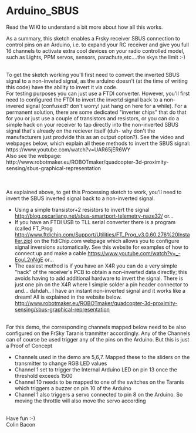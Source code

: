 # Arduino_SBUS
Read the WIKI to understand a bit more about how all this works.

As a summary, this sketch enables a Frsky receiver SBUS connection to control pins on an Arduino, i.e. to expand your RC receiver and give you full 16 channels to activate extra cool devices on your radio controlled model, such as Lights, PPM servos, sensors, parachute,etc....the skys the limit :-)

<br>
To get the sketch working you'll first need to convert the inverted SBUS signal to a non-inveted signal, as the arduino doesn't (at the time of writing this code) have the ability to invert it via code.
<br>
For testing purposes you can just use a FTDI converter. However, you'll first need to configured the FTDI to invert the invertd signal back to a non-invered signal (confused? don't worry! just hang on here for a while). For a permanent solution, there are some dedicated "inverter chips" that do that for you or just use a couple of  transistors and resistors, or you can do a simple hack on your receiver to tap directly into the non-inverted SBUS signal that's already on the reciever itself (duh- why don't the manufacturers just prodvide this as an output option?). See the video and webpages below, which explain all these methods to invert the SBUS signal:
<br>
https://www.youtube.com/watch?v=UAR65jER6WY
<br>Also see the webpage: http://www.robotmaker.eu/ROBOTmaker/quadcopter-3d-proximity-sensing/sbus-graphical-representation

<br><br>
As explained above, to get this Processing sketch to work, you'll need to invert the SBUS inverted signal back to a non-inverted signal.
- Using a simple transistor+2 resistors to invert the signal http://blog.oscarliang.net/sbus-smartport-telemetry-naze32/ or...
- If you have an FTDI USB to TLL serial converter there is a program  (called FT_Prog http://www.ftdichip.com/Support/Utilities/FT_Prog_v3.0.60.276%20Installer.zip) on the ftdiChip.com webpage which allows you to configure signal inversions automatically. See this website for examples of how to connect up and make a cable https://www.youtube.com/watch?v=_-EouL2nNgE or...
- The easiest method is if you have an X4R you can do a very simple "hack" of the receiver's PCB to obtain a non-inverted data directly; this avoids having to add additional hardware to invert the signal. There is just one pin on the X4R where I simple solder a pin header connector to and... dahdah.. I have an instant non-inverted signal and it works like a dream!  All is explained in the website below.
http://www.robotmaker.eu/ROBOTmaker/quadcopter-3d-proximity-sensing/sbus-graphical-representation


<br>
For this demo, the corresponding channels mapped below need to be also configured on the FrSky Taranis tranmitter accordingly.
Any of the Channels can of course be used trigger any of the pins on the Arduino. But this is just a Proof of Concept

- Channels used in the demo are 5,6,7. Mapped these to the sliders on the transmitter to change RGB LED values
- Channel 1 set to trigger the Internal Arduino LED on pin 13 once the threshold exceeds 1500
- Channel 10 needs to be mapped to one of the switches on the Taranis which triggers a buzzer on pin 10 of the Arduino
- Channel 1 also triggers a servo connected to pin 8 on the Arduino. So moving the throttle will also move the servo according

<br>
Have fun :-)
<br>
Colin Bacon
